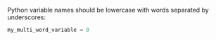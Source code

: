 Python variable names should be lowercase with words separated by underscores:

```py
my_multi_word_variable = 0
```